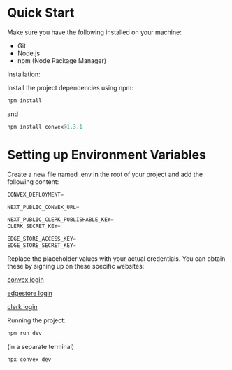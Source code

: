 
#  **Quick Start**

Make sure you have the following installed on your machine:

* Git
* Node.js
* npm (Node Package Manager)

Installation:

Install the project dependencies using npm:

```python
npm install
```
and
```python
npm install convex@1.3.1
```

# **Setting up Environment Variables**

Create a new file named .env in the root of your project and add the following content:

```python
CONVEX_DEPLOYMENT=

NEXT_PUBLIC_CONVEX_URL=

NEXT_PUBLIC_CLERK_PUBLISHABLE_KEY=
CLERK_SECRET_KEY=

EDGE_STORE_ACCESS_KEY=
EDGE_STORE_SECRET_KEY=
```

Replace the placeholder values with your actual credentials. You can obtain these by signing up
on these specific websites:

[convex login](https://dashboard.convex.dev/login)

[edgestore login](https://dashboard.edgestore.dev/sign-in?redirect_url=https%3A%2F%2Fdashboard.edgestore.dev%2Fprojects%2Fdsj45r0e52unfrmg)

[clerk login](https://dashboard.clerk.com/sign-in?redirect_url=https%3A%2F%2Fdashboard.clerk.com%2Fapps%2Fapp_2UwpBzVu6aB23m5qDRLX21w9NM1%2Finstances%2Fins_2UwpC2cnoHZx32lbrNqjKi9HUl3)

Running the project:
```python
npm run dev
```
(in a separate terminal)
```python
npx convex dev
```
